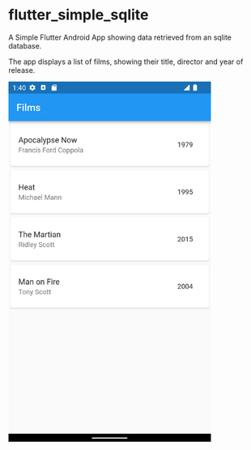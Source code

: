 # flutter_simple_sqlite

A Simple Flutter Android App showing data retrieved from an sqlite database.

The app displays a list of films, showing their title, director and year of release.

<img src="https://github.com/c0ff33-b34n/flutter_simple_sqlite_android/blob/master/films.png" width="400">